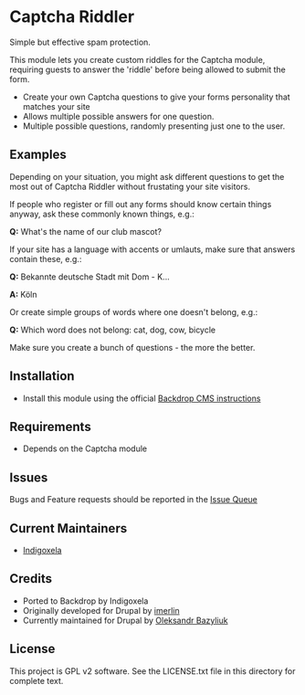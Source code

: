# Captcha Riddler

Simple but effective spam protection.

This module lets you create custom riddles for the Captcha module,
requiring guests to answer the 'riddle' before being allowed to submit the form.

- Create your own Captcha questions to give your forms personality that matches your site
- Allows multiple possible answers for one question.
- Multiple possible questions, randomly presenting just one to the user.

## Examples

Depending on your situation, you might ask different questions to get the
most out of Captcha Riddler without frustating your site visitors.

If people who register or fill out any forms should know certain things anyway, ask
these commonly known things, e.g.:

**Q:** What's the name of our club mascot?

If your site has a language with accents or umlauts, make sure that answers
contain these, e.g.:

**Q:** Bekannte deutsche Stadt mit Dom - K...

**A:** Köln

Or create simple groups of words where one doesn't belong, e.g.:

**Q:** Which word does not belong: cat, dog, cow, bicycle

Make sure you create a bunch of questions - the more the better.

## Installation

- Install this module using the official [Backdrop CMS instructions](https://backdropcms.org/guide/modules)

## Requirements

- Depends on the Captcha module

## Issues

Bugs and Feature requests should be reported in the [Issue Queue](https://github.com/backdrop-contrib/riddler/issues)

## Current Maintainers

- [Indigoxela](https://github.com/indigoxela)

## Credits

- Ported to Backdrop by Indigoxela
- Originally developed for Drupal by [imerlin](https://www.drupal.org/u/imerlin)
- Currently maintained for Drupal by [Oleksandr Bazyliuk](https://www.drupal.org/u/alex_optim)

## License

This project is GPL v2 software. See the LICENSE.txt file in this directory for complete text.
